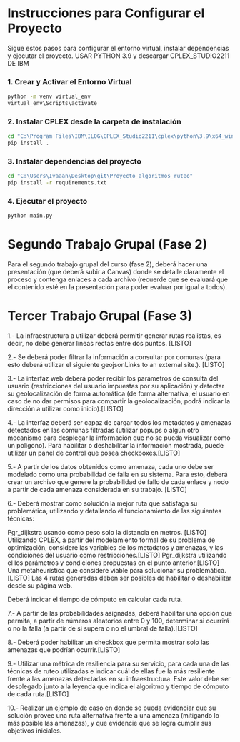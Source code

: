 
# Instrucciones para Configurar el Proyecto

Sigue estos pasos para configurar el entorno virtual, instalar dependencias y ejecutar el proyecto. USAR PYTHON 3.9 y descargar CPLEX_STUDIO2211 DE IBM 


### 1. Crear y Activar el Entorno Virtual

```bash
python -m venv virtual_env
virtual_env\Scripts\activate
```

### 2. Instalar CPLEX desde la carpeta de instalación

```bash
cd "C:\Program Files\IBM\ILOG\CPLEX_Studio2211\cplex\python\3.9\x64_win64"
pip install .
```

### 3. Instalar dependencias del proyecto
```bash
cd "C:\Users\Ivaaan\Desktop\git\Proyecto_algoritmos_ruteo"
pip install -r requirements.txt
```

### 4. Ejecutar el proyecto
```bash
python main.py
```

# Segundo Trabajo Grupal (Fase 2)

Para el segundo trabajo grupal del curso (fase 2), deberá hacer una presentación (que deberá subir a Canvas) donde se detalle claramente el proceso y contenga enlaces a cada archivo (recuerde que se evaluará que el contenido esté en la presentación para poder evaluar por igual a todos).

# Tercer Trabajo Grupal (Fase 3)
1.- La infraestructura a utilizar deberá permitir generar rutas realistas, es decir, no debe generar líneas rectas entre dos puntos. [LISTO]

2.- Se deberá poder filtrar la información a consultar por comunas (para esto deberá utilizar el siguiente geojsonLinks to an external site.). [LISTO]

3.- La interfaz web deberá poder recibir los parámetros de consulta del usuario (restricciones del usuario impuestas por su aplicación) y detectar su geolocalización de forma automática (de forma alternativa, el usuario en caso de no dar permisos para compartir la geolocalización, podrá indicar la dirección a utilizar como inicio).[LISTO]

4.- La interfaz deberá ser capaz de cargar todos los metadatos y amenazas detectados en las comunas filtradas (utilizar popups o algún otro mecanismo para desplegar la información que no se pueda visualizar como un polígono). Para habilitar o deshabilitar la información mostrada, puede utilizar un panel de control que posea checkboxes.[LISTO]

5.- A partir de los datos obtenidos como amenaza, cada uno debe ser modelado como una probabilidad de falla en su sistema. Para esto, deberá crear un archivo que genere la probabilidad de fallo de cada enlace y nodo a partir de cada amenaza considerada en su trabajo. [LISTO]

6.- Deberá mostrar como solución la mejor ruta que satisfaga su problemática, utilizando y detallando el funcionamiento de las siguientes técnicas:

Pgr_dijkstra usando como peso solo la distancia en metros. [LISTO]
Utilizando CPLEX, a partir del modelamiento formal de su problema de optimización, considere las variables de los metadatos y amenazas, y las condiciones del usuario como restricciones.[LISTO]
Pgr_dijkstra utilizando el los parámetros y condiciones propuestas en el punto anterior.[LISTO]
Una metaheurística que considere viable para solucionar su problemática.[LISTO]
Las 4 rutas generadas deben ser posibles de habilitar o deshabilitar desde su página web.

Deberá indicar el tiempo de cómputo en calcular cada ruta.

7.- A partir de las probabilidades asignadas, deberá habilitar una opción que permita, a partir de números aleatorios entre 0 y 100, determinar si ocurrirá o no la falla (a partir de si supera o no el umbral de falla).[LISTO]

8.- Deberá poder habilitar un checkbox que permita mostrar solo las amenazas que podrían ocurrir.[LISTO]

9.- Utilizar una métrica de resiliencia para su servicio, para cada una de las técnicas de ruteo utilizadas e indicar cuál de ellas fue la más resiliente frente a las amenazas detectadas en su infraestructura. Este valor debe ser desplegado junto a la leyenda que indica el algoritmo y tiempo de cómputo de cada ruta.[LISTO]

10.- Realizar un ejemplo de caso en donde se pueda evidenciar que su solución provee una ruta alternativa frente a una amenaza (mitigando lo más posible las amenazas), y que evidencie que se logra cumplir sus objetivos iniciales.